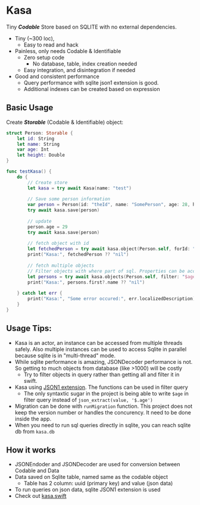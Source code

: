# Kasa

Tiny ***Codable*** Store based on SQLITE with no external dependencies.

- Tiny (~300 loc),
    - Easy to read and hack
- Painless, only needs Codable & Identifiable
    - Zero setup code
        - No database, table, index creation needed 
    - Easy integration, and disintegration if needed
- Good and consistent performance
    - Query performance with sqlite json1 extension is good. 
    - Additional indexes can be created based on expression

## Basic Usage

Create ***Storable*** (Codable & Identifiable) object:

```swift
struct Person: Storable {
    let id: String
    let name: String
    var age: Int
    let height: Double
}

func testKasa() {
    do {
        // Create store
        let kasa = try await Kasa(name: "test")
        
        // Save some person information
        var person = Person(id: "theId", name: "SomePerson", age: 28, height: 172.3)
        try await kasa.save(person)
        
        // update
        person.age = 29
        try await kasa.save(person)
    
        // fetch object with id
        let fetchedPerson = try await kasa.object(Person.self, forId: "theId")
        print("Kasa:", fetchedPerson ?? "nil")
    
        // fetch multiple objects
        // Filter objects with where part of sql. Properties can be accessed with $ sign. Accessing nested objects is also possible like $person.adress.postCode
        let persons = try await kasa.objects(Person.self, filter: "$age >= ? and $height < ?", params: [30, 175], limit: 7)
        print("Kasa:", persons.first?.name ?? "nil")
    
    } catch let err {
        print("Kasa:", "Some error occured:", err.localizedDescription)
    }
}
```

## Usage Tips:
- Kasa is an actor, an instance can be accessed from multiple threads safely. Also multiple instances can be used to access Sqlite in parallel because sqlite is in "multi-thread" mode.
- While sqlite performance is amazing, JSONDecoder performance is not. So getting to much objects from database (like >1000) will be costly
    - Try to filter objects in query rather than getting all and filter it in swift.
- Kasa using [JSON1 extension](https://www.sqlite.org/json1.html). The functions can be used in filter query
    - The only syntaxtic sugar in the project is being able to write `$age` in filter query instead of `json_extract(value, '$.age')`
- Migration can be done with `runMigration` function. This project does not keep the version number or handles the concurency. It need to be done inside the app.
- When you need to run sql queries directly in sqlite, you can reach sqlite db from `kasa.db`

## How it works
- JSONEndoder and JSONDecoder are used for conversion between Codable and Data
- Data saved on Sqlite table, named same as the codable object
    - Table has 2 column: uuid (primary key) and value (json data)
- To run queries on json data, sqlite JSON1 extension is used
- Check out [kasa.swift](https://github.com/metinn/kasa/blob/master/Sources/kasa/kasa.swift) 
